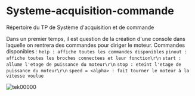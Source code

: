# Systeme-acquisition-commande
Répertoire du TP de Système d'acquisition et de commande

Dans un premier temps, il est question de la création d'une console dans laquelle on rentrera des commandes pour diriger le moteur.
Commandes disponibles : 
``help : affiche toutes les commandes disponibles``
``pinout : affiche toutes les broches connectees et leur fonction\r\n``
``start : allume l'etage de puissance du moteur\r\n``
``stop : eteint l'etage de puissance du moteur\r\n``
``speed = <alpha> : fait tourner le moteur à la vitesse voulue``

![tek00000](https://user-images.githubusercontent.com/86347317/141968295-56410056-098b-42b9-88f9-33dc8b2ca38a.png)
